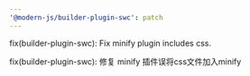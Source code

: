 ```yaml
---
'@modern-js/builder-plugin-swc': patch
---
```


fix(builder-plugin-swc): Fix minify plugin includes css.

fix(builder-plugin-swc): 修复 minify 插件误将css文件加入minify
